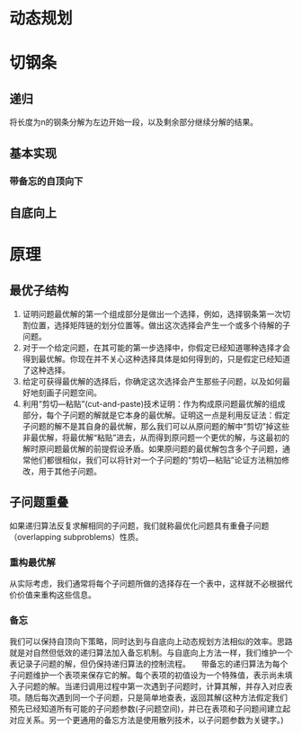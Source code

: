 # 动态规划

# 切钢条
## 递归
将长度为n的钢条分解为左边开始一段，以及剩余部分继续分解的结果。

## 基本实现

### 带备忘的自顶向下

## 自底向上



# 原理

## 最优子结构

1. 证明问题最优解的第一个组成部分是做出一个选择，例如，选择钢条第一次切割位置，选择矩阵链的划分位置等。做出这次选择会产生一个或多个待解的子问题。
2. 对于一个给定问题，在其可能的第一步选择中，你假定已经知道哪种选择才会得到最优解。你现在并不关心这种选择具体是如何得到的，只是假定已经知道了这种选择。
3. 给定可获得最优解的选择后，你确定这次选择会产生那些子问题，以及如何最好地刻画子问题空间。
4. 利用“剪切—粘贴”(cut-and-paste)技术证明：作为构成原问题最优解的组成部分，每个子问题的解就是它本身的最优解。证明这一点是利用反证法：假定子问题的解不是其自身的最优解，那么我们可以从原问题的解中“剪切”掉这些非最优解，将最优解“粘贴”进去，从而得到原问题一个更优的解，与这最初的解时原问题最优解的前提假设矛盾。如果原问题的最优解包含多个子问题，通常他们都很相似，我们可以将针对一个子问题的“剪切—粘贴”论证方法稍加修改，用于其他子问题。


## 子问题重叠
如果递归算法反复求解相同的子问题，我们就称最优化问题具有重叠子问题（overlapping subproblems）性质。

### 重构最优解
从实际考虑，我们通常将每个子问题所做的选择存在一个表中，这样就不必根据代价价值来重构这些信息。
### 备忘
我们可以保持自顶向下策略，同时达到与自底向上动态规划方法相似的效率。思路就是对自然但低效的递归算法加入备忘机制。与自底向上方法一样，我们维护一个表记录子问题的解，但仍保持递归算法的控制流程。
    带备忘的递归算法为每个子问题维护一个表项来保存它的解。每个表项的初值设为一个特殊值，表示尚未填入子问题的解。当递归调用过程中第一次遇到子问题时，计算其解，并存入对应表项。随后每次遇到同一个子问题，只是简单地查表，返回其解(这种方法假定我们预先已经知道所有可能的子问题参数(子问题空间)，并已在表项和子问题间建立起对应关系。另一个更通用的备忘方法是使用散列技术，以子问题参数为关键字。)

